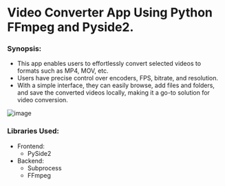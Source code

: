 # Video Converter App Using Python FFmpeg and Pyside2.

### Synopsis:
- This app enables users to effortlessly convert selected videos to formats such as MP4, MOV, etc. 
- Users have precise control over encoders, FPS, bitrate, and resolution.
- With a simple interface, they can easily browse, add files and folders, and save the converted videos locally, making it a go-to solution for video conversion.

![image](https://github.com/ritika309/video_converter/assets/68857101/9b3e5dee-12b3-4cbb-a50f-b5cd06f2cdd0)

### Libraries Used:
- Frontend:
  - PySide2
- Backend:
  - Subprocess
  - FFmpeg
